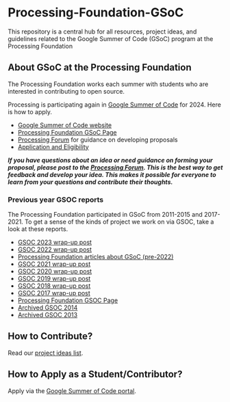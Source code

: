﻿# Processing-Foundation-GSoC

This repository is a central hub for all resources, project ideas, and guidelines related to the Google Summer of Code (GSoC) program at the Processing Foundation

## About GSoC at the Processing Foundation

The Processing Foundation works each summer with students who are interested in contributing to open source. 

Processing is participating again in [Google Summer of Code](https://summerofcode.withgoogle.com/) for 2024. Here is how to apply.
* [Google Summer of Code website](https://summerofcode.withgoogle.com/)
* [Processing Foundation GSoC Page](https://summerofcode.withgoogle.com/programs/2023/organizations/processing-foundation)
* [Processing Forum](https://discourse.processing.org/c/summer-of-code) for guidance on developing proposals
* [Application and Eligibility](https://summerofcode.withgoogle.com/get-started/)

_**If you have questions about an idea or need guidance on forming your proposal, please post to the [Processing Forum](https://discourse.processing.org/c/summer-of-code). This is the best way to get feedback and develop your idea. This makes it possible for everyone to learn from your questions and contribute their thoughts.**_

### Previous year GSOC reports
The Processing Foundation participated in GSoC from 2011-2015 and 2017-2021. To get a sense of the kinds of project we work on via GSOC, take a look at these reports.

* [GSOC 2023 wrap-up post](https://medium.com/@ProcessingOrg/google-summer-of-code-2023-wrap-ups-961f73edcd1b)
* [GSOC 2022 wrap-up post](https://medium.com/@ProcessingOrg/google-summer-of-code-2022-wrap-up-post-cb64caa840f0?source=rss------programming-5)
* [Processing Foundation articles about GSoC (pre-2022)](https://medium.com/processing-foundation/pfgsoc/home)
* [GSOC 2021 wrap-up post](https://medium.com/processing-foundation/wrap-up-post-of-all-2021-google-summer-of-code-projects-d3bcb8713ebb)
* [GSOC 2020 wrap-up post](https://medium.com/processing-foundation/google-summer-of-code-2020-wrap-up-post-14dd16d4e9be)
* [GSOC 2019 wrap-up post](https://medium.com/processing-foundation/google-summer-of-code-2019-wrap-up-post-3478323bb0ea)
* [GSOC 2018 wrap-up post](https://medium.com/processing-foundation/2018-google-summer-of-code-grand-wrap-up-post-c13a5ea449e8)
* [GSOC 2017 wrap-up post](https://medium.com/@ProcessingOrg/2017-google-summer-of-code-grand-wrap-up-post-16680b1438db)
* [Processing Foundation GSOC Page](https://processingfoundation.org/advocacy/google-summer-of-code)
* [Archived GSOC 2014](http://shiffman.net/2014/11/01/gsoc-2014/)
* [Archived GSOC 2013](http://shiffman.net/2013/09/24/gsoc/)

## How to Contribute?

Read our [project ideas list](https://github.com/processing/Processing-Foundation-GSoC/wiki/Project-Ideas-List-(GSoC-2024)).

## How to Apply as a Student/Contributor?

Apply via the [Google Summer of Code portal](https://summerofcode.withgoogle.com/).
